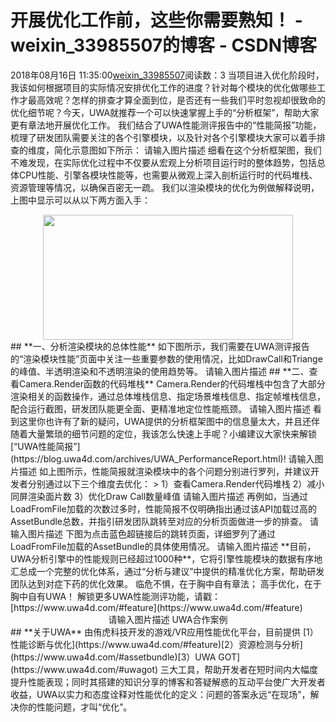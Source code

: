 # 开展优化工作前，这些你需要熟知！ - weixin_33985507的博客 - CSDN博客
2018年08月16日 11:35:00[weixin_33985507](https://me.csdn.net/weixin_33985507)阅读数：3
当项目进入优化阶段时，我该如何根据项目的实际情况安排优化工作的进度？针对每个模块的优化做哪些工作才最高效呢？怎样的排查才算全面到位，是否还有一些我们平时忽视却很致命的优化细节呢？今天，UWA就推荐一个可以快速掌握上手的“分析框架”，帮助大家更有章法地开展优化工作。
我们结合了UWA性能测评报告中的“性能简报”功能，梳理了研发团队需要关注的各个引擎模块，以及针对各个引擎模块大家可以着手排查的维度，简化示意图如下所示：
请输入图片描述
细看在这个分析框架图，我们不难发现，在实际优化过程中不仅要从宏观上分析项目运行时的整体趋势，包括总体CPU性能、引擎各模块性能等，也需要从微观上深入剖析运行时的代码堆栈、资源管理等情况，以确保百密无一疏。
我们以渲染模块的优化为例做解释说明，上图中显示可以从以下两方面入手：
<div align=center>
<img src="http://uwa-ducument-img.oss-cn-beijing.aliyuncs.com/Blog%2FPA_Analysis%2F2.png" width = "400" height = "200" align=center /></div>
## **一、分析渲染模块的总体性能**
如下图所示，我们需要在UWA测评报告的“渲染模块性能”页面中关注一些重要参数的使用情况，比如DrawCall和Triange的峰值、半透明渲染和不透明渲染的使用趋势等。
请输入图片描述
## **二、查看Camera.Render函数的代码堆栈**
Camera.Render的代码堆栈中包含了大部分渲染相关的函数操作，通过总体堆栈信息、指定场景堆栈信息、指定帧堆栈信息，配合运行截图，研发团队能更全面、更精准地定位性能瓶颈。
请输入图片描述
看到这里你也许有了新的疑问，UWA提供的分析框架图中的信息量太大，并且还伴随着大量繁琐的细节问题的定位，我该怎么快速上手呢？小编建议大家快来解锁[“UWA性能简报”](https://blog.uwa4d.com/archives/UWA_PerformanceReport.html)!
请输入图片描述
如上图所示，性能简报就渲染模块中的各个问题分别进行罗列，并建议开发者分别通过以下三个维度去优化：
> 
1）查看Camera.Render代码堆栈
2）减小同屏渲染面片数
3）优化Draw Call数量峰值
请输入图片描述
再例如，当通过LoadFromFile加载的次数过多时，性能简报不仅明确指出通过该API加载过高的AssetBundle总数，并指引研发团队跳转至对应的分析页面做进一步的排查。
请输入图片描述
下图为点击蓝色超链接后的跳转页面，详细罗列了通过LoadFromFile加载的AssetBundle的具体使用情况。
请输入图片描述
**目前，UWA分析引擎中的性能规则已经超过1000种**，它将引擎性能模块的数据有序地汇总成一个完整的优化体系，通过“分析与建议”中提供的精准优化方案，帮助研发团队达到对症下药的优化效果。
临危不惧，在于胸中自有章法；
高手优化，在于胸中自有UWA！
解锁更多UWA性能测评功能，请戳：[https://www.uwa4d.com/#feature](https://www.uwa4d.com/#feature)
<center>
请输入图片描述
UWA合作案例</font></center>
## **关于UWA**
由侑虎科技开发的游戏/VR应用性能优化平台，目前提供 [1）性能诊断与优化](https://www.uwa4d.com/#feature)[2）资源检测与分析](https://www.uwa4d.com/#assetbundle)[3）UWA GOT](https://www.uwa4d.com/#uwagot) 三大工具，帮助开发者在短时间内大幅度提升性能表现；同时其搭建的知识分享的博客和答疑解惑的互动平台使广大开发者收益，UWA以实力和态度诠释对性能优化的定义：问题的答案永远“在现场”，解决你的性能问题，才叫“优化”。
